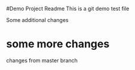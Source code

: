 #Demo Project Readme
This is a git demo test file

Some additional changes

# some more changes

changes from master branch
